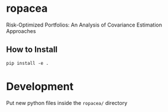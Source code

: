 # ropacea
Risk-Optimized Portfolios: An Analysis of Covariance Estimation Approaches


## How to Install
```pip install -e .```


# Development
Put new python files inside the `ropacea/` directory
